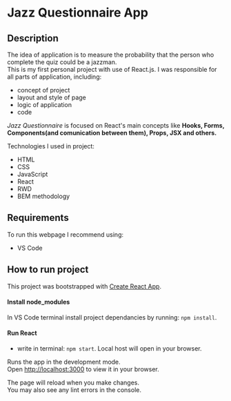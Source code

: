 # Jazz Questionnaire App

## Description

The idea of application is to measure the probability that the person who complete the quiz could be a jazzman.  
This is my first personal project with use of React.js. I was responsible for all parts of application, including:
- concept of project
- layout and style of page
- logic of application
- code

 *Jazz Questionnaire* is focused on React's main concepts like **Hooks, Forms, Components(and comunication between them), Props, JSX and others.**

Technologies I used in project:
- HTML
- CSS
- JavaScript
- React
- RWD
- BEM methodology

## Requirements

To run this webpage I recommend using:
- VS Code

## How to run project
This project was bootstrapped with [Create React App](https://github.com/facebook/create-react-app).

#### Install node_modules
In VS Code terminal install project dependancies by running: `npm install`.

#### Run React
- write in terminal: `npm start`. Local host will open in your browser.


Runs the app in the development mode.\
Open [http://localhost:3000](http://localhost:3000) to view it in your browser.

The page will reload when you make changes.\
You may also see any lint errors in the console.
